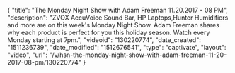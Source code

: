 {
    "title": "The Monday Night Show with Adam Freeman 11.20.2017 - 08 PM",
    "description": "ZVOX AccuVoice Sound Bar, HP Laptops,Hunter Humidifiers and more are on this week's Monday Night Show. Adam Freeman shares why each product is perfect for you this holiday season. Watch every Monday starting at 7pm.",
    "videoid": "130220774",
    "date_created": "1511236739",
    "date_modified": "1512676541",
    "type": "captivate",
    "layout": "video",
    "url": "\/v\/hsn-the-monday-night-show-with-adam-freeman-11-20-2017-08-pm\/130220774"
}